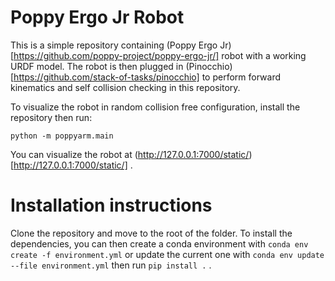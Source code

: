 # Poppy Ergo Jr Robot

This is a simple repository containing (Poppy Ergo Jr)[https://github.com/poppy-project/poppy-ergo-jr/] robot with a working URDF model. The robot is then plugged in (Pinocchio)[https://github.com/stack-of-tasks/pinocchio] to perform forward kinematics and self collision checking in this repository.

To visualize the robot in random collision free configuration, install the repository then run:
```
python -m poppyarm.main
```

You can visualize the robot at (http://127.0.0.1:7000/static/)[http://127.0.0.1:7000/static/] .

# Installation instructions

Clone the repository and move to the root of the folder. To install the dependencies, you can then create a conda environment with `conda env create -f environment.yml` or update the current one with `conda env update --file environment.yml` then run `pip install .` .
